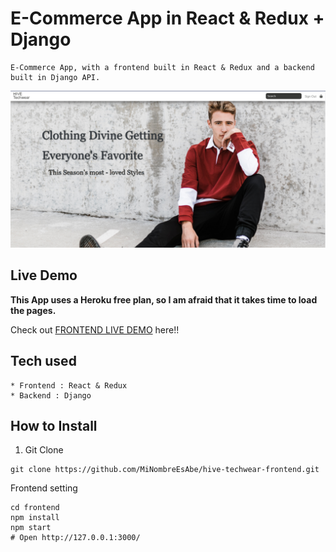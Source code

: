 # E-Commerce App in React & Redux + Django

```
E-Commerce App, with a frontend built in React & Redux and a backend built in Django API.
```

![Capture](https://raw.githubusercontent.com/MiNombreEsAbe/hive-techwear-frontend/main/HIVE.PNG)

## Live Demo

**This App uses a Heroku free plan, so I am afraid that it takes time to load the pages.**

Check out [FRONTEND LIVE DEMO](https://hivetechwearfrontend.herokuapp.com/) here!!

## Tech used

```
* Frontend : React & Redux
* Backend : Django
```

## How to Install

1. Git Clone

```
git clone https://github.com/MiNombreEsAbe/hive-techwear-frontend.git
```

Frontend setting


```
cd frontend
npm install
npm start
# Open http://127.0.0.1:3000/
```
